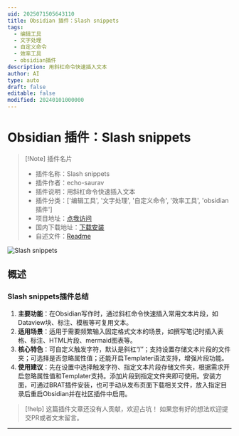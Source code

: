 ```yaml
---
uid: 2025071505643110
title: Obsidian 插件：Slash snippets
tags:
  - 编辑工具
  - 文字处理
  - 自定义命令
  - 效率工具
  - obsidian插件
description: 用斜杠命令快速插入文本
author: AI
type: auto
draft: false
editable: false
modified: 20240101000000
---
```


# Obsidian 插件：Slash snippets

> [!Note] 插件名片
> - 插件名称：Slash snippets
> - 插件作者：echo-saurav
> - 插件说明：用斜杠命令快速插入文本
> - 插件分类：['编辑工具', '文字处理', '自定义命令', '效率工具', 'obsidian插件']
> - 项目地址：[点我访问](https://github.com/echo-saurav/slash-snippets-plugin)
> - 国内下载地址：[下载安装](https://pkmer.cn/products/plugin/pluginMarket/?slash-snippets)
> - 自述文件：[Readme](https://ghproxy.net/https://raw.githubusercontent.com/echo-saurav/slash-snippets-plugin/master/README.md)

![Slash snippets](https://cdn.pkmer.cn/covers/slash-snippets_internal_0.gif!pkmer)

## 概述

### Slash snippets插件总结
1. **主要功能**：在Obsidian写作时，通过斜杠命令快速插入常用文本片段，如Dataview块、标注、模板等可复用文本。
2. **适用场景**：适用于需要频繁输入固定格式文本的场景，如撰写笔记时插入表格、标注、HTML片段、mermaid图表等。
3. **核心特色**：可自定义触发字符，默认是斜杠“/”；支持设置存储文本片段的文件夹；可选择是否忽略属性值；还能开启Templater语法支持，增强片段功能。
4. **使用建议**：先在设置中选择触发字符、指定文本片段存储文件夹，根据需求开启忽略属性值和Templater支持。添加片段到指定文件夹即可使用。安装方面，可通过BRAT插件安装，也可手动从发布页面下载相关文件，放入指定目录后重启Obsidian并在社区插件中启用。


> [!help] 
> 这篇插件文章还没有人贡献，欢迎占坑！
> 如果您有好的想法欢迎提交PR或者文末留言。
> 

---


